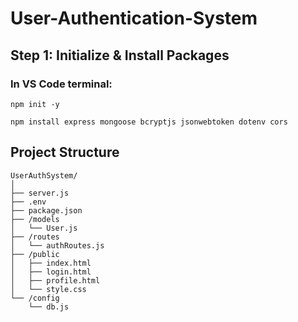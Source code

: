 # User-Authentication-System

## Step 1: Initialize & Install Packages

### In VS Code terminal:
```
npm init -y

npm install express mongoose bcryptjs jsonwebtoken dotenv cors
```

## Project Structure

```
UserAuthSystem/
│
├── server.js
├── .env
├── package.json
├── /models
│   └── User.js
├── /routes
│   └── authRoutes.js
├── /public
│   ├── index.html
│   ├── login.html
│   ├── profile.html
│   └── style.css
└── /config
    └── db.js
```
